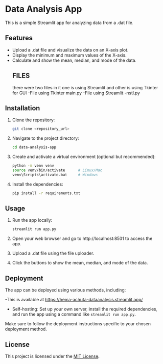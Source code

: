 # Data Analysis App

This is a simple Streamlit app for analyzing data from a .dat file.

## Features

- Upload a .dat file and visualize the data on an X-axis plot.
- Display the minimum and maximum values of the X-axis.
- Calculate and show the mean, median, and mode of the data.
  ## FILES
  there were two files in it one is using Streamlit and other is using Tkinter for GUI
  -File using Tkinter
  main.py
  -File using Streamlit
  -nstl.py


## Installation

1. Clone the repository:

   ```bash
   git clone <repository_url>
   ```

2. Navigate to the project directory:

   ```bash
   cd data-analysis-app
   ```

3. Create and activate a virtual environment (optional but recommended):

   ```bash
   python -m venv venv
   source venv/bin/activate      # Linux/Mac
   venv\Scripts\activate.bat     # Windows
   ```

4. Install the dependencies:

   ```bash
   pip install -r requirements.txt
   ```

## Usage

1. Run the app locally:

   ```bash
   streamlit run app.py
   ```

2. Open your web browser and go to http://localhost:8501 to access the app.

3. Upload a .dat file using the file uploader.

4. Click the buttons to show the mean, median, and mode of the data.

## Deployment

The app can be deployed using various methods, including:

-This is available at https://hema-achuta-dataanalysis.streamlit.app/
- Self-hosting: Set up your own server, install the required dependencies, and run the app using a command like `streamlit run app.py`.

Make sure to follow the deployment instructions specific to your chosen deployment method.

## License

This project is licensed under the [MIT License](LICENSE).
```

